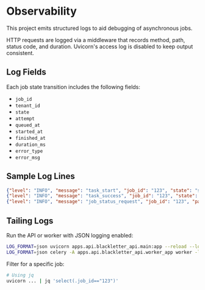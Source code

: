 # Observability

This project emits structured logs to aid debugging of asynchronous jobs.

HTTP requests are logged via a middleware that records method, path,
status code, and duration. Uvicorn's access log is disabled to keep output
consistent.

## Log Fields

Each job state transition includes the following fields:

- `job_id`
- `tenant_id`
- `state`
- `attempt`
- `queued_at`
- `started_at`
- `finished_at`
- `duration_ms`
- `error_type`
- `error_msg`

## Sample Log Lines

```json
{"level": "INFO", "message": "task_start", "job_id": "123", "state": "start"}
{"level": "INFO", "message": "task_success", "job_id": "123", "state": "success", "duration_ms": 345}
{"level": "INFO", "message": "job_status_request", "job_id": "123", "path": "/api/jobs/123"}
```

## Tailing Logs

Run the API or worker with JSON logging enabled:

```bash
LOG_FORMAT=json uvicorn apps.api.blackletter_api.main:app --reload --log-config=None
LOG_FORMAT=json celery -A apps.api.blackletter_api.worker_app worker -l info
```

Filter for a specific job:

```bash
# Using jq
uvicorn ... | jq 'select(.job_id=="123")'
```
